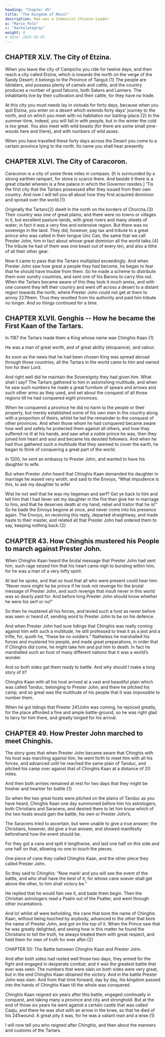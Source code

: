 ```yaml
---
heading: "Chapter 45"
title: "The Kingdom of Mosul"
description: Mao was a Communist Chinese Leader
a: "Marco Polo"
c: "darkslategray"
weight: 4
# date: 2025-05-05
---
```



## CHAPTER XLV. The City of Etzina.

When you leave the city of Campichu you ride for twelve days, and then reach a city called Etzina, which is towards the north on the verge of the Sandy Desert; it belongs to the Province of Tangut.{1} The people are Idolaters, and possess plenty of camels and cattle, and the country produces a number of good falcons, both Sakers and Lanners. The inhabitants live by their cultivation and their cattle, for they have no trade. 

At this city you must needs lay in victuals for forty days, because when you quit Etzina, you enter on a desert which extends forty days’ journey to the north, and on which you meet with no habitation nor baiting-place.{2} In the summer-time, indeed, you will fall in with people, but in the winter the cold is too great. You also meet with wild beasts (for there are some small pine-woods here and there), and with numbers of wild asses.

When you have travelled these forty days across the Desert you come to a certain province lying to the north. Its name you shall hear presently.


## CHAPTER XLVI. The City of Caracoron.

Caracoron is a city of some three miles in compass. [It is surrounded by a strong earthen rampart, for stone is scarce there. And beside it there is a great citadel wherein is a fine palace in which the Governor resides.] ’Tis the first city that the Tartars possessed after they issued from their own country. And now I will tell you all about how they first acquired dominion and spread over the world.{1}

Originally the Tartars{2} dwelt in the north on the borders of Chorcha.{3} Their country was one of great plains; and there were no towns or villages in it, but excellent pasture-lands, with great rivers and many sheets of water; in fact it was a very fine and extensive region. But there was no sovereign in the land. They did, however, pay tax and tribute to a great prince who was called in their tongue Unc Can, the same that we call Prester John, him in fact about whose great dominion all the world talks.{4} The tribute he had of them was one beast out of every ten, and also a tithe of all their other gear.

Now it came to pass that the Tartars multiplied exceedingly. And when Prester John saw how great a people they had become, he began to fear that he should have trouble from them. So he made a scheme to distribute them over sundry countries, and sent one of his Barons to carry this out. When the Tartars became aware of this they took it much amiss, and with one consent they left their country and went off across a desert to a distant region towards the north, where Prester John could not get at them to annoy 227them. Thus they revolted from his authority and paid him tribute no longer. And so things continued for a time.


## CHAPTER XLVII. Genghis -- How he became the First Kaan of the Tartars.

In 1187 the Tartars made them a King whose name was Chinghis Kaan.{1} 

He was a man of great worth, and of great ability (eloquence), and valour. 

As soon as the news that he had been chosen King was spread abroad through those countries, all the Tartars in the world came to him and owned him for their Lord.

And right well did he maintain the Sovereignty they had given him. What shall I say? The Tartars gathered to him in astonishing multitude, and when he saw such numbers he made a great furniture of spears and arrows and such other arms as they used, and set about the conquest of all those regions till he had conquered eight provinces. 

When he conquered a province he did no harm to the people or their property, but merely established some of his own men in the country along with a proportion of theirs, whilst he led the remainder to the conquest of other provinces. And when those whom he had conquered became aware how well and safely he protected them against all others, and how they suffered no ill at his hands, and saw what a noble prince he was, then they joined him heart and soul and became his devoted followers. And when he had thus gathered such a multitude that they seemed to cover the earth, he began to think of conquering a great part of the world. 

In 1200, he sent an embassy to Prester John, and wanted to have his daughter to wife.

But when Prester John heard that Chinghis Kaan demanded his daughter in marriage he waxed very wroth, and said to the Envoys, “What impudence is this, to ask my daughter to wife!

Wist he not well that he was my liegeman and serf? Get ye back to him and tell him that I had liever set my daughter in the fire than give her in marriage to him, and that he deserves death at my hand, rebel and traitor that he is!” So he bade the Envoys begone at once, and never come into his presence again. The Envoys, on receiving this reply, departed straightway, and made haste to their master, and related all that Prester John had ordered them to say, keeping nothing back.{2}


## CHAPTER 43. How Chinghis mustered his People to march against Prester John.

When Chinghis Kaan heard the brutal message that Prester John had sent him, such rage seized him that his heart came nigh to bursting within him, for he was a man of a very lofty spirit. 

At last he spoke, and that so loud that all who were present could hear him: “Never more might he be prince if he took not revenge for the brutal message of Prester John, and such revenge that insult never in this world was so dearly paid for. And before long Prester John should know whether he were his serf or no!”

So then he mustered all his forces, and levied such a host as never before was seen or heard of, sending word to Prester John to be on his defence. 

And when Prester John had sure tidings that Chinghis was really coming against him with such a multitude, he still professed to treat it as a jest and a trifle, for, quoth he, “these be no soldiers.” Natheless he marshalled his forces and mustered his people, and made great preparations, in order that if Chinghis did come, he might take him and put him to death. In fact he marshalled such an host of many different nations that it was a world’s wonder.

And so both sides gat them ready to battle. And why should I make a long story of it? 

Chinghis Kaan with all his host arrived at a vast and beautiful plain which was called Tanduc, belonging to Prester John, and there he pitched his camp; and so great was the multitude of his people that it was impossible to number them. 

When he got tidings that Prester 241John was coming, he rejoiced greatly, for the place afforded a fine and ample battle-ground, so he was right glad to tarry for him there, and greatly longed for his arrival.



## CHAPTER 49. How Prester John marched to meet Chinghis.

The story goes that when Prester John became aware that Chinghis with his host was marching against him, he went forth to meet him with all his forces, and advanced until he reached the same plain of Tanduc, and pitched his camp over against that of Chinghis Kaan at a distance of 20 miles. 

And then both armies remained at rest for two days that they might be fresher and heartier for battle.{1}

So when the two great hosts were pitched on the plains of Tanduc as you have heard, Chinghis Kaan one day summoned before him his astrologers, both Christians and Saracens, and desired them to let him know which of the two hosts would gain the battle, his own or Prester John’s.

The Saracens tried to ascertain, but were unable to give a true answer; the Christians, however, did give a true answer, and showed manifestly beforehand how the event should be.

For they got a cane and split it lengthwise, and laid one half on this side and one half on that, allowing no one to touch the pieces. 

One piece of cane they called Chinghis Kaan, and the other piece they called Prester John.

So they said to Chinghis: “Now mark! and you will see the event of the battle, and who shall have the best of it; for whose cane soever shall get above the other, to him shall victory be.” 

He replied that he would fain see it, and bade them begin. Then the Christian astrologers read a Psalm out of the Psalter, and went through other incantations. 

And lo! whilst all were beholding, the cane that bore the name of Chinghis Kaan, without being touched by anybody, advanced to the other that bore the name of Prester John, and got on the top of it. When the Prince saw that he was greatly delighted, and seeing how in this matter he found the Christians to tell the truth, he always treated them with great respect, and held them for men of truth for ever after.{2}




CHAPTER 50: The Battle between Chinghis Kaan and Prester John.

And after both sides had rested well those two days, they armed for the fight and engaged in desperate combat; and it was the greatest battle that ever was seen. The numbers that were slain on both sides were very great, but in the end Chinghis Kaan obtained the victory. And in the battle Prester John was slain. And from that time forward, day by day, his kingdom passed into the hands of Chinghis Kaan till the whole was conquered.


Chinghis Kaan reigned six years after this battle, engaged continually in conquest, and taking many a province and city and stronghold. But at the end of those six years he went against a certain castle that was called Caaju, and there he was shot with an arrow in the knee, so that he died of his 245wound. A great pity it was, for he was a valiant man and a wise.{1}

I will now tell you who reigned after Chinghis, and then about the manners and customs of the Tartars.

